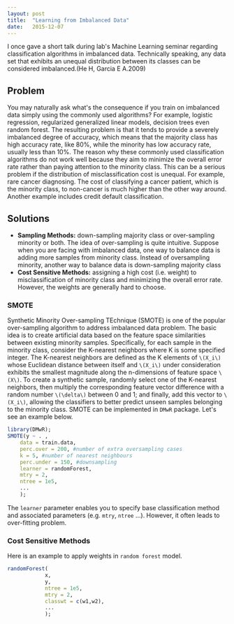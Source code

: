 ```yaml
---
layout: post
title:  "Learning from Imbalanced Data"
date:   2015-12-07
---
```

<span class="dropcap">I</span> once gave a short talk during lab's Machine Learning seminar regarding classification algorithms in imbalanced data. Technically speaking, any data set that exhibits an unequal distribution between its classes can be considered imbalanced.(He H, Garcia E A.2009)

## Problem
You may naturally ask what's the consequence if you train on imbalanced data simply using the commonly used algorithms? For example, logistic regression, regularized generalized linear models, decision trees even random forest. The resulting problem is that it tends to provide a severely imbalanced degree of accuracy, which means that the majority class has high accuracy rate, like 80%, while the minority has low accuracy rate, usually less than 10%. The reason why these commonly used classification algorithms do not work well because they aim to minimize the overall error rate rather than paying attention to the minority class. This can be a serious problem if the distribution of misclassification cost is unequal. For example, rare cancer diagnosing. The cost of classifying a cancer patient, which is the minority class, to non-cancer is much higher than the other way around. Another example includes credit default classification. 
## Solutions
- **Sampling Methods:** down-sampling majority class or over-sampling
minority or both. The idea of over-sampling is quite intuitive. Suppose when you are facing with imbalanced data, one way to balance data is adding more samples from minority class. Instead of oversampling minority, another way to balance data is down-sampling majority class
- **Cost Sensitive Methods:** assigning a high cost (i.e. weight) to
misclassification of minority class and minimizing the overall error rate. However,  the weights are generally hard to choose.

### SMOTE
Synthetic Minority Over-sampling TEchnique (SMOTE) is one of the popular over-sampling algorithm to address imbalanced data problem. The basic idea is to create artificial data based on the feature space similarities between existing minority samples.
Specifically, for each sample in the minority class, consider the K-nearest
neighbors where K is some specified integer.
The K-nearest neighbors are defined as the
K elements of `\(X_i\)` whose Euclidean distance between itself
and `\(X_i\)` under consideration exhibits the smallest magnitude
along the n-dimensions of feature space `\(X\)`. 
To create a synthetic sample, randomly select one of the K-nearest
neighbors, then multiply the corresponding feature vector
difference with a random number `\(\delta\)` between 0 and 1;
and finally, add this vector to `\(X_i\)`, allowing the classifiers to better predict unseen samples belonging to the minority class.
SMOTE can be implemented in ```DMwR``` package. Let's see an example below.

```r
library(DMwR);
SMOTE(y ~ . ,
    data = train.data,
    perc.over = 200, #number of extra oversampling cases
    k = 5, #number of nearest neighbours
    perc.under = 150, #downsampling
    learner = randomForest,
    mtry = 2,
    ntree = 1e5,
    ...
    );
```

The ```learner``` parameter enables you to specify base classification method and associated parameters (e.g. ```mtry```, ```ntree``` ...). However, it often leads to over-fitting problem.

### Cost Sensitive Methods
Here is an example to apply weights in ```random forest``` model.

```r
randomForest(
			x,
			y,
			ntree = 1e5,
			mtry = 2,
			classwt = c(w1,w2),
			...
			);

```
